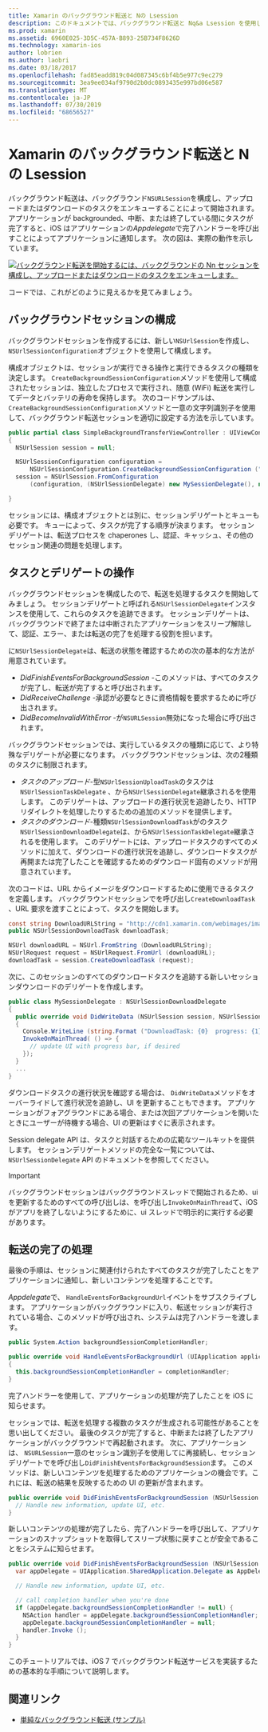 ```yaml
---
title: Xamarin のバックグラウンド転送と Nの Lsession
description: このドキュメントでは、バックグラウンド転送と Nq&a Lsession を使用して大きなイメージのダウンロードを開始し、アプリがバックグラウンドで配置されたときにそのダウンロードを続行する方法を示すチュートリアルを提供します。
ms.prod: xamarin
ms.assetid: 6960E025-3D5C-457A-B893-25B734F8626D
ms.technology: xamarin-ios
author: lobrien
ms.author: laobri
ms.date: 03/18/2017
ms.openlocfilehash: fad85eadd819c04d087345c6bf4b5e977c9ec279
ms.sourcegitcommit: 3ea9ee034af9790d2b0dc0893435e997bd06e587
ms.translationtype: MT
ms.contentlocale: ja-JP
ms.lasthandoff: 07/30/2019
ms.locfileid: "68656527"
---
```

# <a name="background-transfer-and-nsurlsession-in-xamarinios"></a>Xamarin のバックグラウンド転送と Nの Lsession

バックグラウンド転送は、バックグラウンド`NSURLSession`を構成し、アップロードまたはダウンロードのタスクをエンキューすることによって開始されます。 アプリケーションが backgrounded、中断、または終了している間にタスクが完了すると、iOS はアプリケーションの*Appdelegate*で完了ハンドラーを呼び出すことによってアプリケーションに通知します。 次の図は、実際の動作を示しています。

 [![](background-transfer-walkthrough-images/transfer.png "バックグラウンド転送を開始するには、バックグラウンドの Nn セッションを構成し、アップロードまたはダウンロードのタスクをエンキューします。")](background-transfer-walkthrough-images/transfer.png#lightbox)

コードでは、これがどのように見えるかを見てみましょう。

## <a name="configuring-a-background-session"></a>バックグラウンドセッションの構成

バックグラウンドセッションを作成するには、新しい`NSUrlSession`を作成し、 `NSUrlSessionConfiguration`オブジェクトを使用して構成します。

構成オブジェクトは、セッションが実行できる操作と実行できるタスクの種類を決定します。
`CreateBackgroundSessionConfiguration`メソッドを使用して構成されたセッションは、独立したプロセスで実行され、随意 (WiFi) 転送を実行してデータとバッテリの寿命を保持します。
次のコードサンプルは、 `CreateBackgroundSessionConfiguration`メソッドと一意の文字列識別子を使用して、バックグラウンド転送セッションを適切に設定する方法を示しています。

```csharp
public partial class SimpleBackgroundTransferViewController : UIViewController
{
  NSUrlSession session = null;

  NSUrlSessionConfiguration configuration =
      NSUrlSessionConfiguration.CreateBackgroundSessionConfiguration ("com.SimpleBackgroundTransfer.BackgroundSession");
  session = NSUrlSession.FromConfiguration
      (configuration, (NSUrlSessionDelegate) new MySessionDelegate(), new NSOperationQueue());

}
```

セッションには、構成オブジェクトとは別に、セッションデリゲートとキューも必要です。
キューによって、タスクが完了する順序が決まります。 セッションデリゲートは、転送プロセスを chaperones し、認証、キャッシュ、その他のセッション関連の問題を処理します。

## <a name="working-with-tasks-and-delegates"></a>タスクとデリゲートの操作

バックグラウンドセッションを構成したので、転送を処理するタスクを開始してみましょう。 セッションデリゲートと呼ばれる`NSUrlSessionDelegate`インスタンスを使用して、これらのタスクを追跡できます。 セッションデリゲートは、バックグラウンドで終了または中断されたアプリケーションをスリープ解除して、認証、エラー、または転送の完了を処理する役割を担います。

に`NSUrlSessionDelegate`は、転送の状態を確認するための次の基本的な方法が用意されています。

-  *DidFinishEventsForBackgroundSession* -このメソッドは、すべてのタスクが完了し、転送が完了すると呼び出されます。
-  *DidReceiveChallenge* -承認が必要なときに資格情報を要求するために呼び出されます。
-  *DidBecomeInvalidWithError* -が`NSURLSession`無効になった場合に呼び出されます。


バックグラウンドセッションでは、実行しているタスクの種類に応じて、より特殊なデリゲートが必要になります。 バックグラウンドセッションは、次の2種類のタスクに制限されます。

-  *タスクのアップロード*-型`NSUrlSessionUploadTask`のタスクは`NSUrlSessionTaskDelegate` 、から`NSUrlSessionDelegate`継承されるを使用します。 このデリゲートは、アップロードの進行状況を追跡したり、HTTP リダイレクトを処理したりするための追加のメソッドを提供します。
-  *タスクのダウンロード*-種類`NSUrlSessionDownloadTask`がのタスク`NSUrlSessionDownloadDelegate`は、から`NSUrlSessionTaskDelegate`継承されるを使用します。 このデリゲートには、アップロードタスクのすべてのメソッドに加えて、ダウンロードの進行状況を追跡し、ダウンロードタスクが再開または完了したことを確認するためのダウンロード固有のメソッドが用意されています。


次のコードは、URL からイメージをダウンロードするために使用できるタスクを定義します。 バックグラウンドセッションでを呼び出し`CreateDownloadTask` 、URL 要求を渡すことによって、タスクを開始します。

```csharp
const string DownloadURLString = "http://cdn1.xamarin.com/webimages/images/xamarin.png";
public NSUrlSessionDownloadTask downloadTask;

NSUrl downloadURL = NSUrl.FromString (DownloadURLString);
NSUrlRequest request = NSUrlRequest.FromUrl (downloadURL);
downloadTask = session.CreateDownloadTask (request);
```

次に、このセッションのすべてのダウンロードタスクを追跡する新しいセッションダウンロードのデリゲートを作成します。

```csharp
public class MySessionDelegate : NSUrlSessionDownloadDelegate
{
  public override void DidWriteData (NSUrlSession session, NSUrlSessionDownloadTask downloadTask, long bytesWritten, long totalBytesWritten, long totalBytesExpectedToWrite)
  {
    Console.WriteLine (string.Format ("DownloadTask: {0}  progress: {1}", downloadTask, progress));
    InvokeOnMainThread( () => {
      // update UI with progress bar, if desired
    });
  }
  ...
}
```

ダウンロードタスクの進行状況を確認する場合は、 `DidWriteData`メソッドをオーバーライドして進行状況を追跡し、UI を更新することもできます。 アプリケーションがフォアグラウンドにある場合、または次回アプリケーションを開いたときにユーザーが待機する場合、UI の更新はすぐに表示されます。

Session delegate API は、タスクと対話するための広範なツールキットを提供します。 セッションデリゲートメソッドの完全な一覧については、 `NSUrlSessionDelegate` API のドキュメントを参照してください。

> [!IMPORTANT]
> バックグラウンドセッションはバックグラウンドスレッドで開始されるため、ui を更新するためのすべての呼び出しは、を呼び出し`InvokeOnMainThread`て、iOS がアプリを終了しないようにするために、ui スレッドで明示的に実行する必要があります。 


## <a name="handling-transfer-completion"></a>転送の完了の処理

最後の手順は、セッションに関連付けられたすべてのタスクが完了したことをアプリケーションに通知し、新しいコンテンツを処理することです。

*Appdelegate*で、 `HandleEventsForBackgroundUrl`イベントをサブスクライブします。 アプリケーションがバックグラウンドに入り、転送セッションが実行されている場合、このメソッドが呼び出され、システムは完了ハンドラーを渡します。

```csharp
public System.Action backgroundSessionCompletionHandler;

public override void HandleEventsForBackgroundUrl (UIApplication application, string sessionIdentifier, System.Action completionHandler)
{
  this.backgroundSessionCompletionHandler = completionHandler;
}
```

完了ハンドラーを使用して、アプリケーションの処理が完了したことを iOS に知らせます。

セッションでは、転送を処理する複数のタスクが生成される可能性があることを思い出してください。 最後のタスクが完了すると、中断または終了したアプリケーションがバックグラウンドで再起動されます。 次に、アプリケーションは、 `NSURLSession`一意のセッション識別子を使用してに再接続し、セッションデリゲートでを呼び出し`DidFinishEventsForBackgroundSession`ます。 このメソッドは、新しいコンテンツを処理するためのアプリケーションの機会です。これには、転送の結果を反映するための UI の更新が含まれます。

```csharp
public override void DidFinishEventsForBackgroundSession (NSUrlSession session) {
  // Handle new information, update UI, etc.
}
```

新しいコンテンツの処理が完了したら、完了ハンドラーを呼び出して、アプリケーションのスナップショットを取得してスリープ状態に戻すことが安全であることをシステムに知らせます。

```csharp
public override void DidFinishEventsForBackgroundSession (NSUrlSession session) {
  var appDelegate = UIApplication.SharedApplication.Delegate as AppDelegate;

  // Handle new information, update UI, etc.

  // call completion handler when you're done
  if (appDelegate.backgroundSessionCompletionHandler != null) {
    NSAction handler = appDelegate.backgroundSessionCompletionHandler;
    appDelegate.backgroundSessionCompletionHandler = null;
    handler.Invoke ();
  }
}
```

このチュートリアルでは、iOS 7 でバックグラウンド転送サービスを実装するための基本的な手順について説明します。



## <a name="related-links"></a>関連リンク

- [単純なバックグラウンド転送 (サンプル)](https://docs.microsoft.com/samples/xamarin/ios-samples/simplebackgroundtransfer)
